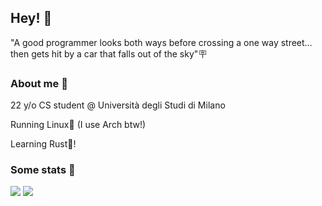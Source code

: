 ## Hey! 👋

"A good programmer looks both ways before crossing a one way street… then gets hit by a car that falls out of the sky"🪧

### About me 🦥

22 y/o CS student @ Università degli Studi di Milano

Running Linux🐧 (I use Arch btw!)

Learning Rust🦀!

### Some stats 📑

![](https://github-readme-stats.vercel.app/api?username=Hidan0&count_private=true&show_icons=true&bg_color=1e1e2e&text_color=cdd6f4&icon_color=cba6f7&title_color=94e2d5)
![](https://github-readme-stats.vercel.app/api/top-langs/?username=Hidan0&hide=html&langs&css_count=8&layout=compact&bg_color=1e1e2e&text_color=cdd6f4&icon_color=cba6f7&title_color=94e2d5)
